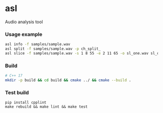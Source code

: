 # asl
Audio analysis tool

### Usage example
```bash
asl info -f samples/sample.wav
asl split -f samples/sample.wav -p ch_split_
asl slice -f samples/sample.wav -s 1 8 55 -e 2 11 65 -o sl_one.wav sl_drums.wav sl_bass.wav
```

### Build
```bash
# C++ 17 
mkdir -p build && cd build && cmake ../ && cmake --build .
```

### Test build
```
pip install cpplint
make rebuild && make lint && make test
```
